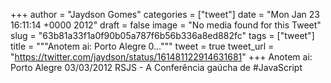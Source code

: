 
+++
author = "Jaydson Gomes"
categories = ["tweet"]
date = "Mon Jan 23 16:11:14 +0000 2012"
draft = false
image = "No media found for this Tweet"
slug = "63b81a33f1a0f90b05a787f6b56b336a8ed882fc"
tags = ["tweet"]
title = """Anotem ai: Porto Alegre 0..."""
tweet = true
tweet_url = "https://twitter.com/jaydson/status/161481122914631681"
+++
Anotem ai: Porto Alegre 03/03/2012 RSJS - A Conferência gaúcha de #JavaScript
